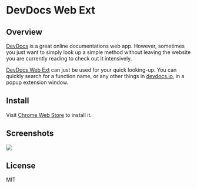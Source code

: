 # DevDocs Web Ext

## Overview
[DevDocs](https://github.com/Thibaut/devdocs) is a great online documentations web app. However, sometimes you just want to simply look up a simple method without leaving the website you are currently reading to check out it intensively.

[DevDocs Web Ext](https://chrome.google.com/webstore/detail/quick-devdocs/kdjoccdpjblcefijcfhnjoljodddedpj) can just be used for your quick looking-up. You can quickly search for a function name, or any other things in [devdocs.io](http://devdocs.io), in a popup extension window.

## Install

Visit [Chrome Web Store](https://chrome.google.com/webstore/detail/quick-devdocs/kdjoccdpjblcefijcfhnjoljodddedpj) to install it.

## Screenshots

![](http://i.imgur.com/KiFjEjK.gif)

## License

MIT
